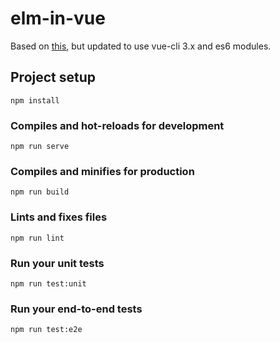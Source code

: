 # elm-in-vue
Based on [this](https://maartenvanvliet.nl/2017/08/17/using-elm-within-vuejs/), but updated to use vue-cli 3.x and es6 modules.

## Project setup
```
npm install
```

### Compiles and hot-reloads for development
```
npm run serve
```

### Compiles and minifies for production
```
npm run build
```

### Lints and fixes files
```
npm run lint
```

### Run your unit tests
```
npm run test:unit
```

### Run your end-to-end tests
```
npm run test:e2e
```
